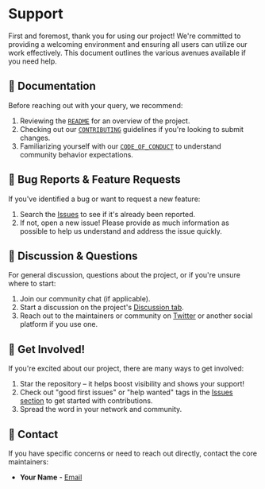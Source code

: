 # Support

First and foremost, thank you for using our project! We're committed to providing a welcoming environment and ensuring all users can utilize our work effectively. This document outlines the various avenues available if you need help.

## 📖 Documentation

Before reaching out with your query, we recommend:

1. Reviewing the [`README`](/.github/README.md) for an overview of the project.
2. Checking out our [`CONTRIBUTING`](/.github/CONTRIBUTING.md) guidelines if you're looking to submit changes.
3. Familiarizing yourself with our [`CODE_OF_CONDUCT`](/.github/CODE_OF_CONDUCT.md) to understand community behavior expectations.

## 🐛 Bug Reports & Feature Requests

If you've identified a bug or want to request a new feature:

1. Search the [Issues](https://github.com/bangladeshos/bangladeshos.github.io/issues) to see if it's already been reported.
2. If not, open a new issue! Please provide as much information as possible to help us understand and address the issue quickly.

## 💬 Discussion & Questions

For general discussion, questions about the project, or if you're unsure where to start:

1. Join our community chat (if applicable).
2. Start a discussion on the project's [Discussion tab](https://github.com/bangladeshos/bangladeshos.github.io/discussions).
3. Reach out to the maintainers or community on [Twitter](https://twitter.com/Lissy_Sykes) or another social platform if you use one.

## 🚀 Get Involved!

If you're excited about our project, there are many ways to get involved:

1. Star the repository – it helps boost visibility and shows your support!
2. Check out "good first issues" or "help wanted" tags in the [Issues section](https://github.com/bangladeshos/bangladeshos.github.io/issues) to get started with contributions.
3. Spread the word in your network and community.

## 📧 Contact

If you have specific concerns or need to reach out directly, contact the core maintainers:

- **Your Name** - [Email](mailto:youremail@example.com)

